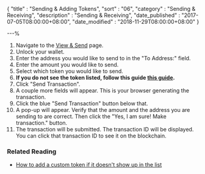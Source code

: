 {
"title"       : "Sending & Adding Tokens",
"sort"        : "06",
"category"    : "Sending & Receiving",
"description" : "Sending & Receiving",
"date_published" : "2017-07-05T08:00:00+08:00",
"date_modified"  : "2018-11-29T08:00:00+08:00"
}

---%

1. Navigate to the [View & Send](https://mycrypto.com/account) page.
2. Unlock your wallet.
3. Enter the address you would like to send to in the "To Address:" field.
4. Enter the amount you would like to send.
5. Select which token you would like to send.
6. **If you do not see the token listed, follow this guide [this guide](https://support.mycrypto.com/tokens/adding-new-token-and-sending-custom-tokens.html).**
7. Click "Send Transaction".
8. A couple more fields will appear. This is your browser generating the transaction.
9. Click the blue "Send Transaction" button below that.
10. A pop-up will appear. Verify that the amount and the address you are sending to are correct. Then click the "Yes, I am sure! Make transaction." button.
11. The transaction will be submitted. The transaction ID will be displayed. You can click that transaction ID to see it on the blockchain.

### Related Reading

* [How to add a custom token if it doesn't show up in the list](https://support.mycrypto.com/tokens/adding-new-token-and-sending-custom-tokens.html)
